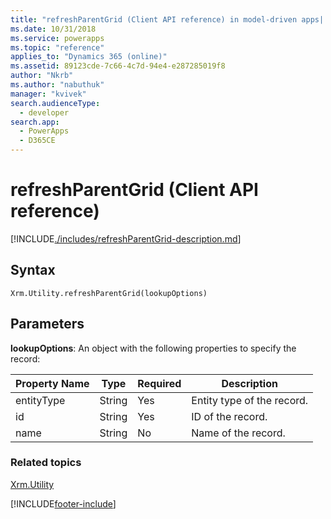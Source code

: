 ```yaml
---
title: "refreshParentGrid (Client API reference) in model-driven apps| MicrosoftDocs"
ms.date: 10/31/2018
ms.service: powerapps
ms.topic: "reference"
applies_to: "Dynamics 365 (online)"
ms.assetid: 89123cde-7c66-4c7d-94e4-e287285019f8
author: "Nkrb"
ms.author: "nabuthuk"
manager: "kvivek"
search.audienceType: 
  - developer
search.app: 
  - PowerApps
  - D365CE
---
```

# refreshParentGrid (Client API reference)



[!INCLUDE[./includes/refreshParentGrid-description.md](./includes/refreshParentGrid-description.md)] 

## Syntax

`Xrm.Utility.refreshParentGrid(lookupOptions)`

## Parameters

**lookupOptions**: An object with the following properties to specify the record:

|Property Name |Type |Required  |Description |
|---|---|---|---|
|entityType|String|Yes |Entity type of the record.|
|id|String|Yes |ID of the record.|
|name|String|No |Name of the record.|

### Related topics

[Xrm.Utility](../xrm-utility.md)





[!INCLUDE[footer-include](../../../../../includes/footer-banner.md)]